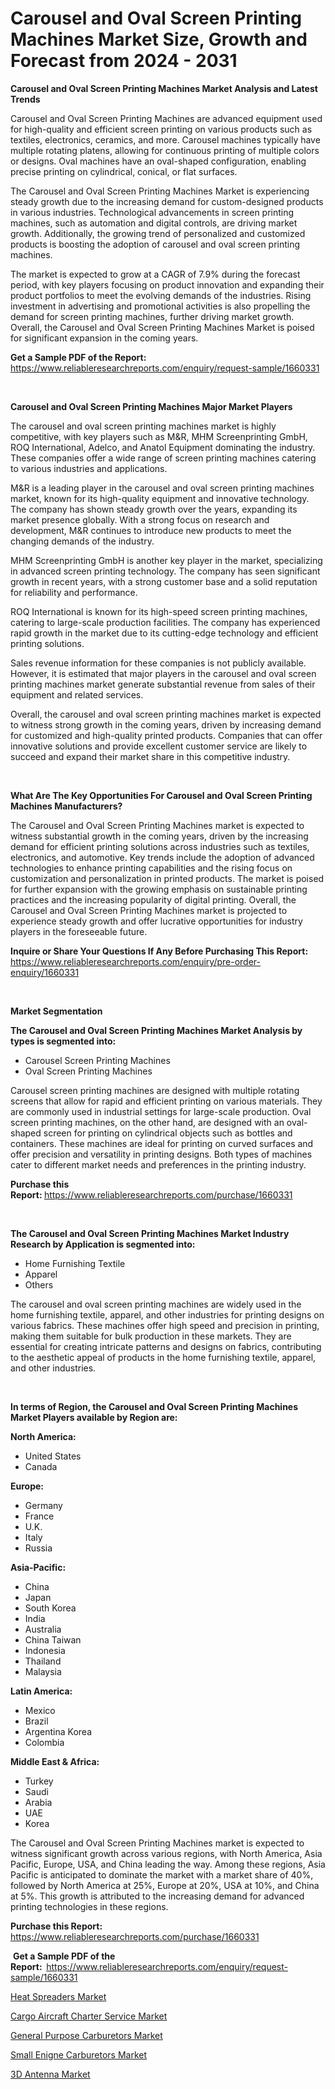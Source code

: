 <p><h1>Carousel and Oval Screen Printing Machines Market Size, Growth and Forecast from 2024 - 2031</h1></p><p><strong>Carousel and Oval Screen Printing Machines Market Analysis and Latest Trends</strong></p>
<p><p>Carousel and Oval Screen Printing Machines are advanced equipment used for high-quality and efficient screen printing on various products such as textiles, electronics, ceramics, and more. Carousel machines typically have multiple rotating platens, allowing for continuous printing of multiple colors or designs. Oval machines have an oval-shaped configuration, enabling precise printing on cylindrical, conical, or flat surfaces.</p><p>The Carousel and Oval Screen Printing Machines Market is experiencing steady growth due to the increasing demand for custom-designed products in various industries. Technological advancements in screen printing machines, such as automation and digital controls, are driving market growth. Additionally, the growing trend of personalized and customized products is boosting the adoption of carousel and oval screen printing machines.</p><p>The market is expected to grow at a CAGR of 7.9% during the forecast period, with key players focusing on product innovation and expanding their product portfolios to meet the evolving demands of the industries. Rising investment in advertising and promotional activities is also propelling the demand for screen printing machines, further driving market growth. Overall, the Carousel and Oval Screen Printing Machines Market is poised for significant expansion in the coming years.</p></p>
<p><strong>Get a Sample PDF of the Report:&nbsp;</strong> <a href="https://www.reliableresearchreports.com/enquiry/request-sample/1660331">https://www.reliableresearchreports.com/enquiry/request-sample/1660331</a></p>
<p>&nbsp;</p>
<p><strong>Carousel and Oval Screen Printing Machines Major Market Players</strong></p>
<p><p>The carousel and oval screen printing machines market is highly competitive, with key players such as M&R, MHM Screenprinting GmbH, ROQ International, Adelco, and Anatol Equipment dominating the industry. These companies offer a wide range of screen printing machines catering to various industries and applications.</p><p>M&R is a leading player in the carousel and oval screen printing machines market, known for its high-quality equipment and innovative technology. The company has shown steady growth over the years, expanding its market presence globally. With a strong focus on research and development, M&R continues to introduce new products to meet the changing demands of the industry.</p><p>MHM Screenprinting GmbH is another key player in the market, specializing in advanced screen printing technology. The company has seen significant growth in recent years, with a strong customer base and a solid reputation for reliability and performance.</p><p>ROQ International is known for its high-speed screen printing machines, catering to large-scale production facilities. The company has experienced rapid growth in the market due to its cutting-edge technology and efficient printing solutions.</p><p>Sales revenue information for these companies is not publicly available. However, it is estimated that major players in the carousel and oval screen printing machines market generate substantial revenue from sales of their equipment and related services.</p><p>Overall, the carousel and oval screen printing machines market is expected to witness strong growth in the coming years, driven by increasing demand for customized and high-quality printed products. Companies that can offer innovative solutions and provide excellent customer service are likely to succeed and expand their market share in this competitive industry.</p></p>
<p>&nbsp;</p>
<p><strong>What Are The Key Opportunities For Carousel and Oval Screen Printing Machines Manufacturers?</strong></p>
<p><p>The Carousel and Oval Screen Printing Machines market is expected to witness substantial growth in the coming years, driven by the increasing demand for efficient printing solutions across industries such as textiles, electronics, and automotive. Key trends include the adoption of advanced technologies to enhance printing capabilities and the rising focus on customization and personalization in printed products. The market is poised for further expansion with the growing emphasis on sustainable printing practices and the increasing popularity of digital printing. Overall, the Carousel and Oval Screen Printing Machines market is projected to experience steady growth and offer lucrative opportunities for industry players in the foreseeable future.</p></p>
<p><strong>Inquire or Share Your Questions If Any Before Purchasing This Report:</strong> <a href="https://www.reliableresearchreports.com/enquiry/pre-order-enquiry/1660331">https://www.reliableresearchreports.com/enquiry/pre-order-enquiry/1660331</a></p>
<p>&nbsp;</p>
<p><strong>Market Segmentation</strong></p>
<p><strong>The Carousel and Oval Screen Printing Machines Market Analysis by types is segmented into:</strong></p>
<p><ul><li>Carousel Screen Printing Machines</li><li>Oval Screen Printing Machines</li></ul></p>
<p><p>Carousel screen printing machines are designed with multiple rotating screens that allow for rapid and efficient printing on various materials. They are commonly used in industrial settings for large-scale production. Oval screen printing machines, on the other hand, are designed with an oval-shaped screen for printing on cylindrical objects such as bottles and containers. These machines are ideal for printing on curved surfaces and offer precision and versatility in printing designs. Both types of machines cater to different market needs and preferences in the printing industry.</p></p>
<p><strong>Purchase this Report:&nbsp;</strong><a href="https://www.reliableresearchreports.com/purchase/1660331">https://www.reliableresearchreports.com/purchase/1660331</a></p>
<p>&nbsp;</p>
<p><strong>The Carousel and Oval Screen Printing Machines Market Industry Research by Application is segmented into:</strong></p>
<p><ul><li>Home Furnishing Textile</li><li>Apparel</li><li>Others</li></ul></p>
<p><p>The carousel and oval screen printing machines are widely used in the home furnishing textile, apparel, and other industries for printing designs on various fabrics. These machines offer high speed and precision in printing, making them suitable for bulk production in these markets. They are essential for creating intricate patterns and designs on fabrics, contributing to the aesthetic appeal of products in the home furnishing textile, apparel, and other industries.</p></p>
<p>&nbsp;</p>
<p><strong>In terms of Region, the Carousel and Oval Screen Printing Machines Market Players available by Region are:</strong></p>
<p>
    <p> <strong> North America: </strong>
        <ul>
            <li>United States</li>
            <li>Canada</li>
        </ul>
        </p> 
    <p> <strong> Europe: </strong>
        <ul>
            <li>Germany</li>
            <li>France</li>
            <li>U.K.</li>
            <li>Italy</li>
            <li>Russia</li>
        </ul>
        </p> 
    <p> <strong> Asia-Pacific: </strong>
        <ul>
            <li>China</li>
            <li>Japan</li>
            <li>South Korea</li>
            <li>India</li>
            <li>Australia</li>
            <li>China Taiwan</li>
            <li>Indonesia</li>
            <li>Thailand</li>
            <li>Malaysia</li>
        </ul>
        </p> 
    <p> <strong> Latin America: </strong>
        <ul>
            <li>Mexico</li>
            <li>Brazil</li>
            <li>Argentina Korea</li>
            <li>Colombia</li>
        </ul>
        </p> 
    <p> <strong> Middle East & Africa: </strong>
        <ul>
            <li>Turkey</li>
            <li>Saudi</li>
            <li>Arabia</li>
            <li>UAE</li>
            <li>Korea</li>
        </ul>
    </p>
    </p>
<p><p>The Carousel and Oval Screen Printing Machines market is expected to witness significant growth across various regions, with North America, Asia Pacific, Europe, USA, and China leading the way. Among these regions, Asia Pacific is anticipated to dominate the market with a market share of 40%, followed by North America at 25%, Europe at 20%, USA at 10%, and China at 5%. This growth is attributed to the increasing demand for advanced printing technologies in these regions.</p></p>
<p><strong>Purchase this Report: </strong><a href="https://www.reliableresearchreports.com/purchase/1660331">https://www.reliableresearchreports.com/purchase/1660331</a></p>
<p>&nbsp;<strong>Get a Sample PDF of the Report:&nbsp;&nbsp;</strong><a href="https://www.reliableresearchreports.com/enquiry/request-sample/1660331">https://www.reliableresearchreports.com/enquiry/request-sample/1660331</a></p>
<p><strong></strong></p>
<p><p><a href="https://view.publitas.com/reportprime-1/decoding-the-heat-spreaders-market-a-deep-dive-into-the-latest-market-trends-market-segmentation-and-competitive-analysis/">Heat Spreaders Market</a></p><p><a href="https://woozy-pyroraptor-a1f.notion.site/Insights-into-Cargo-Aircraft-Charter-Service-Market-Size-Analysing-Market-Share-Trends-and-Growth-152f5b1662b74a238a9d50339004d060">Cargo Aircraft Charter Service Market</a></p><p><a href="https://rainy-horn-d69.notion.site/General-Purpose-Carburetors-Market-Share-Market-New-Trends-Analysis-Report-By-Type-By-Application-3846f63f0a5140d49f3789a9cdd14c38">General Purpose Carburetors Market</a></p><p><a href="https://woozy-pyroraptor-a1f.notion.site/Small-Enigne-Carburetors-Market-Size-2024-2031-Global-Industrial-Analysis-Key-Geographical-Region-e8bee156d2074cc5b2e1f6676d4e1e83">Small Enigne Carburetors Market</a></p><p><a href="https://view.publitas.com/reportprime-1/3d-antenna-market-size-growing-and-forecasted-for-period-from-2024-2031-and-provides-complete-market-analysis-of-this-market/">3D Antenna Market</a></p></p>